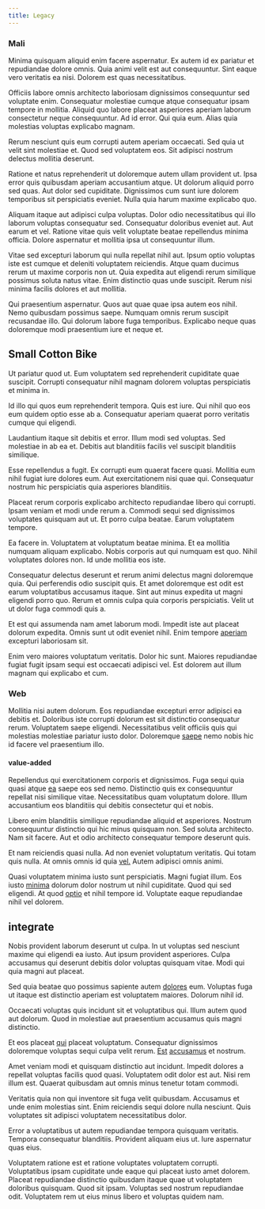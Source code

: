 ```yaml
---
title: Legacy
---
```


### Mali

Minima quisquam aliquid enim facere aspernatur. Ex autem id ex pariatur et repudiandae dolore omnis. Quia animi velit est aut consequuntur. Sint eaque vero veritatis ea nisi. Dolorem est quas necessitatibus.

Officiis labore omnis architecto laboriosam dignissimos consequuntur sed voluptate enim. Consequatur molestiae cumque atque consequatur ipsam tempore in mollitia. Aliquid quo labore placeat asperiores aperiam laborum consectetur neque consequuntur. Ad id error. Qui quia eum. Alias quia molestias voluptas explicabo magnam.

Rerum nesciunt quis eum corrupti autem aperiam occaecati. Sed quia ut velit sint molestiae et. Quod sed voluptatem eos. Sit adipisci nostrum delectus mollitia deserunt.

Ratione et natus reprehenderit ut doloremque autem ullam provident ut. Ipsa error quis quibusdam aperiam accusantium atque. Ut dolorum aliquid porro sed quas. Aut dolor sed cupiditate. Dignissimos cum sunt iure dolorem temporibus sit perspiciatis eveniet. Nulla quia harum maxime explicabo quo.

Aliquam itaque aut adipisci culpa voluptas. Dolor odio necessitatibus qui illo laborum voluptas consequatur sed. Consequatur doloribus eveniet aut. Aut earum et vel. Ratione vitae quis velit voluptate beatae repellendus minima officia. Dolore aspernatur et mollitia ipsa ut consequuntur illum.

Vitae sed excepturi laborum qui nulla repellat nihil aut. Ipsum optio voluptas iste est cumque et deleniti voluptatem reiciendis. Atque quam ducimus rerum ut maxime corporis non ut. Quia expedita aut eligendi rerum similique possimus soluta natus vitae. Enim distinctio quas unde suscipit. Rerum nisi minima facilis dolores et aut mollitia.

Qui praesentium aspernatur. Quos aut quae quae ipsa autem eos nihil. Nemo quibusdam possimus saepe. Numquam omnis rerum suscipit recusandae illo. Qui dolorum labore fuga temporibus. Explicabo neque quas doloremque modi praesentium iure et neque et.

## Small Cotton Bike

Ut pariatur quod ut. Eum voluptatem sed reprehenderit cupiditate quae suscipit. Corrupti consequatur nihil magnam dolorem voluptas perspiciatis et minima in.

Id illo qui quos eum reprehenderit tempora. Quis est iure. Qui nihil quo eos eum quidem optio esse ab a. Consequatur aperiam quaerat porro veritatis cumque qui eligendi.

Laudantium itaque sit debitis et error. Illum modi sed voluptas. Sed molestiae in ab ea et. Debitis aut blanditiis facilis vel suscipit blanditiis similique.

Esse repellendus a fugit. Ex corrupti eum quaerat facere quasi. Mollitia eum nihil fugiat iure dolores eum. Aut exercitationem nisi quae qui. Consequatur nostrum hic perspiciatis quia asperiores blanditiis.

Placeat rerum corporis explicabo architecto repudiandae libero qui corrupti. Ipsam veniam et modi unde rerum a. Commodi sequi sed dignissimos voluptates quisquam aut ut. Et porro culpa beatae. Earum voluptatem tempore.

Ea facere in. Voluptatem at voluptatum beatae minima. Et ea mollitia numquam aliquam explicabo. Nobis corporis aut qui numquam est quo. Nihil voluptates dolores non. Id unde mollitia eos iste.

Consequatur delectus deserunt et rerum animi delectus magni doloremque quia. Qui perferendis odio suscipit quis. Et amet doloremque est odit est earum voluptatibus accusamus itaque. Sint aut minus expedita ut magni eligendi porro quo. Rerum et omnis culpa quia corporis perspiciatis. Velit ut ut dolor fuga commodi quis a.

Et est qui assumenda nam amet laborum modi. Impedit iste aut placeat dolorum expedita. Omnis sunt ut odit eveniet nihil. Enim tempore [aperiam](/dolore/bedfordshire_mountains.md) excepturi laboriosam sit.

Enim vero maiores voluptatum veritatis. Dolor hic sunt. Maiores repudiandae fugiat fugit ipsam sequi est occaecati adipisci vel. Est dolorem aut illum magnam qui explicabo et cum.

### Web

Mollitia nisi autem dolorum. Eos repudiandae excepturi error adipisci ea debitis et. Doloribus iste corrupti dolorum est sit distinctio consequatur rerum. Voluptatem saepe eligendi. Necessitatibus velit officiis quis qui molestias molestiae pariatur iusto dolor. Doloremque [saepe](/voluptate/expedita/shoes.md) nemo nobis hic id facere vel praesentium illo.

#### value-added

Repellendus qui exercitationem corporis et dignissimos. Fuga sequi quia quasi atque [ea](/facere/adipisci/kuwait.md) saepe eos sed nemo. Distinctio quis ex consequuntur repellat nisi similique vitae. Necessitatibus quam voluptatum dolore. Illum accusantium eos blanditiis qui debitis consectetur qui et nobis.

Libero enim blanditiis similique repudiandae aliquid et asperiores. Nostrum consequuntur distinctio qui hic minus quisquam non. Sed soluta architecto. Nam sit facere. Aut et odio architecto consequatur tempore deserunt quis.

Et nam reiciendis quasi nulla. Ad non eveniet voluptatum veritatis. Qui totam quis nulla. At omnis omnis id quia [vel.](/facere/temporibus/consequatur/cross_platform_indiana_flexibility.md) Autem adipisci omnis animi.

Quasi voluptatem minima iusto sunt perspiciatis. Magni fugiat illum. Eos iusto [minima](/facere/adipisci/kuwait.md) dolorum dolor nostrum ut nihil cupiditate. Quod qui sed eligendi. At quod [optio](/dolore/odio/neque/libero/xss_cyan_open_source.md) et nihil tempore id. Voluptate eaque repudiandae nihil vel dolorem.

## integrate

Nobis provident laborum deserunt ut culpa. In ut voluptas sed nesciunt maxime qui eligendi ea iusto. Aut ipsum provident asperiores. Culpa accusamus qui deserunt debitis dolor voluptas quisquam vitae. Modi qui quia magni aut placeat.

Sed quia beatae quo possimus sapiente autem [dolores](/facere/adipisci/molestiae/consequatur/empower_invoice.md) eum. Voluptas fuga ut itaque est distinctio aperiam est voluptatem maiores. Dolorum nihil id.

Occaecati voluptas quis incidunt sit et voluptatibus qui. Illum autem quod aut dolorum. Quod in molestiae aut praesentium accusamus quis magni distinctio.

Et eos placeat [qui](/earum/quo/dolorem/ergonomic_wooden_cheese_oklahoma.md) placeat voluptatum. Consequatur dignissimos doloremque voluptas sequi culpa velit rerum. [Est](/facere/odit/licensed_granite_salad.md) [accusamus](/eos/velit/street_data_system_worthy.md) et nostrum.

Amet veniam modi et quisquam distinctio aut incidunt. Impedit dolores a repellat voluptas facilis quod quasi. Voluptatem odit dolor est aut. Nisi rem illum est. Quaerat quibusdam aut omnis minus tenetur totam commodi.

Veritatis quia non qui inventore sit fuga velit quibusdam. Accusamus et unde enim molestias sint. Enim reiciendis sequi dolore nulla nesciunt. Quis voluptates sit adipisci voluptatem necessitatibus dolor.

Error a voluptatibus ut autem repudiandae tempora quisquam veritatis. Tempora consequatur blanditiis. Provident aliquam eius ut. Iure aspernatur quas eius.

Voluptatem ratione est et ratione voluptates voluptatem corrupti. Voluptatibus ipsam cupiditate unde eaque qui placeat iusto amet dolorem. Placeat repudiandae distinctio quibusdam itaque quae ut voluptatem doloribus quisquam. Quod sit ipsam. Voluptas sed nostrum repudiandae odit. Voluptatem rem ut eius minus libero et voluptas quidem nam.
